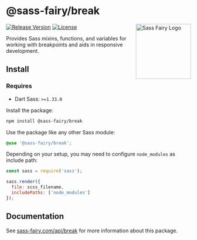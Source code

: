 # @sass-fairy/break

<a href="https://sass-fairy.com/"><img src="https://sass-fairy.com/img/logo.svg" alt="Sass Fairy Logo" width="150" align="right" /></a>

[![Release Version](https://img.shields.io/npm/v/@sass-fairy/break.svg)](https://www.npmjs.com/package/@sass-fairy/break)
[![License](https://img.shields.io/badge/License-MIT-blue.svg)](https://opensource.org/licenses/MIT)

Provides Sass mixins, functions, and variables for working with breakpoints and aids in responsive development.

## Install

### Requires

* Dart Sass: `>=1.33.0`

Install the package:

```bash
npm install @sass-fairy/break
```

Use the package like any other Sass module:

```scss
@use '@sass-fairy/break';
```

Depending on your setup, you may need to configure `node_modules` as include path:

```js
const sass = require('sass');

sass.render({
  file: scss_filename,
  includePaths: ['node_modules']
});
```


## Documentation

See [sass-fairy.com/api/break](http://sass-fairy.com/api/break) for more information about this package.
